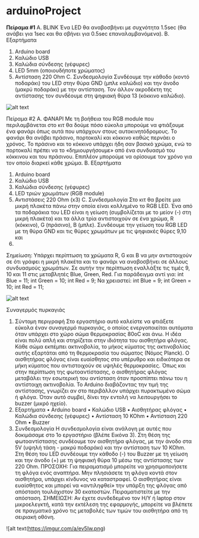 # arduinoProject
<strong>Πείραμα #1</strong>
A. BLINK
Ένα LED θα αναβοσβήνει με συχνότητα 1.5sec (θα ανάβει για 1sec και θα σβήνει για 0.5sec
επαναλαμβανόμενα).
B. Εξαρτήματα
1. Arduino board
2. Καλώδιο USB
3. Καλώδια σύνδεσης (γέφυρες)
4. LED 5mm (οποιουδήποτε χρώματος)
5. Αντίσταση 220 Ohm
C. Συνδεσμολογία
Συνδέουμε την κάθοδο (κοντό ποδαράκι) του LED στην θύρα GND (μπλε καλώδιο) και την
άνοδο (μακρύ ποδαράκι) με την αντίσταση. Τον άλλον ακροδέκτη της αντίστασης τον
συνδέουμε στη ψηφιακή θύρα 13 (κόκκινο καλώδιο).

![alt text](https://i.imgur.com/zlgYfGO.png)

Πείραμα #2
A. ΦΑΝΑΡΙ
Με τη βοήθεια του RGB module που περιλαμβάνεται στο κιτ θα δούμε πόσο εύκολα μπορούμε
να φτιάξουμε ένα φανάρι όπως αυτά που υπάρχουν στους αυτοκινητόδρομους. Το φανάρι θα
ανάβει πράσινο, πορτοκαλί και κόκκινο καθώς περνάει ο χρόνος. Το πράσινο και το κόκκινο
υπάρχει ήδη σαν βασικό χρώμα, ενώ το πορτοκαλί πρέπει να το «δημιουργήσουμε» από ένα
συνδυασμό του κόκκινου και του πράσινου. Επιπλέον μπορούμε να ορίσουμε τον χρόνο για
τον οποίο διαρκεί κάθε χρώμα.
B. Εξαρτήματα
1. Arduino board
2. Καλώδιο USB
3. Καλώδια σύνδεσης (γέφυρες)
4. LED τριών χρωμάτων (RGB module)
5. Αντιστάσεις 220 Ohm (x3)
C. Συνδεσμολογία
Στο κιτ θα βρείτε μια μικρή πλακέτα πάνω στην οποία είναι κολλημένο το RGB LED. Ένα από
τα ποδαράκια του LED είναι η γείωση (συμβολίζεται με το μείον (-) στη μικρή πλακέτα) και τα
άλλα τρία αντιστοιχούν σε ένα χρώμα, R (κόκκινο), G (πράσινο), B (μπλε). Συνδέουμε την
γείωση του RGB LED με τη θύρα GND και τις θύρες χρωμάτων με τις ψηφιακές θύρες 9,10 και
11.
Σημείωση: Υπάρχει περίπτωση τα χρώματα R, G και B να μην αντιστοιχούν σε ότι γράφει η
μικρή πλακέτα και το φανάρι να αναβοσβήνει σε άλλους συνδυασμούς χρωμάτων. Σε αυτήν
την περίπτωση εναλλάξτε τις τιμές 9, 10 και 11 στις μεταβλητές Blue, Green, Red.
Για παράδειγμα αντί για:
int Blue = 11;
int Green = 10;
int Red = 9;
Να χρειαστεί:
int Blue = 9;
int Green = 10;
int Red = 11;

![alt text](https://imgur.com/a/2ZK6Z.png)

Συναγερμός πυρκαγιάς
1. Σύντομη περιγραφή
Στο εργαστήριο αυτό καλείστε να φτιάξετε εύκολα έναν συναγερμό πυρκαγιάς, ο οποίος
ενεργοποιείται αυτόματα όταν υπάρχει στο χώρο σώμα θερμοκρασίας 80οC και άνω. Η ιδέα
είναι πολύ απλή και στηρίζεται στην ιδιότητα του αισθητήρα φλόγας. Κάθε σώμα εκπέμπει
ακτινοβολία, το μήκος κύματος της ακτινοβολίας αυτής εξαρτάται από τη θερμοκρασία του
σώματος (Νόμος Planck). Ο αισθητήρας φλόγας είναι ευαίσθητος στο υπέρυθρο και ειδικότερα
σε μήκη κύματος που αντιστοιχούν σε υψηλές θερμοκρασίες. Όπως και στην περίπτωση της
φωτοαντίστασης, ο αισθητήρας φλόγας μεταβάλει την εσωτερική του αντίσταση όταν
προσπίπτει πάνω του η αντίστοιχη ακτινοβολία. Το Arduino διαβάζοντας την τιμή της
αντίστασης, γνωρίζει αν στο περιβάλλον υπάρχει πυρακτωμένο σώμα ή φλόγα. Όταν αυτό
συμβεί, δίνει την εντολή να λειτουργήσει το buzzer (μικρό ηχείο).
2. Εξαρτήματα
• Arduino board
• Καλώδιο USB
• Αισθητήρας φλόγας
• Καλώδια σύνδεσης (γέφυρες)
• Αντίσταση 10 KOhm
• Αντίσταση 220 Ohm
• Buzzer
3. Συνδεσμολογία
Η συνδεσμολογία είναι ανάλογη με αυτές που δοκιμάσαμε στο 1ο εργαστήριο (βλέπε Εικόνα 3).
Στη θέση της φωτοαντίστασης συνδέουμε τον αισθητήρα φλόγας, με την άνοδο στα 5V (υψηλή
τάση - μακρύ ποδαράκι) και την αντίσταση των 10 KOhm. Στη θέση του LED συνδέουμε την
κάθοδο (-) του Buzzer με τη γείωση και την άνοδο (+) με τη ψηφιακή θύρα 10 μέσω της
αντίστασης των 220 Ohm.
ΠΡΟΣΟΧΗ: Για πειραματισμό μπορείτε να χρησιμοποιήσετε τη φλόγα ενός αναπτήρα. Μην
πλησιάσετε τη φλόγα κοντά στον αισθητήρα, υπάρχει κίνδυνος να καταστραφεί. Ο
αισθητήρας είναι ευαίσθητος και μπορεί να «αντιληφθεί» την υπάρξη της φλόγας από
απόσταση τουλάχιστον 30 εκατοστών. Πειραματιστείτε με την απόσταση.
ΣΗΜΕΙΩΣΗ: Αν έχετε συνδεδεμένο τον H/Y ή laptop στον μικροελεγκτή, κατά την εκτέλεση της
εφαρμογής, μπορείτε να βλέπετε σε πραγματικό χρόνο τις μεταβολές των τιμών του αισθητήρα
από τη σειριακή οθόνη.

![alt text(https://imgur.com/a/ev5Iw.png)
